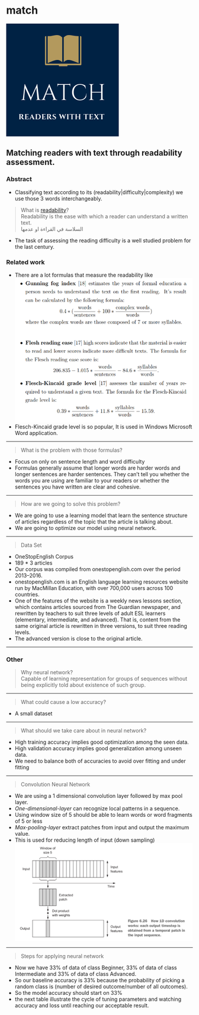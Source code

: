 # match
![logo](poster/images/MATCH.png)
## Matching readers with text through readability assessment.
### Abstract
* Classifying text according to its (readability|difficulty|complexity) we use those 3 words interchangeably.
> What is [readability](https://en.wikipedia.org/wiki/Readability)? <br>
> Readability is the ease with which a reader can understand a written text.<br>
> السلاسة في القراءة او عدمها 
* The task of assessing the reading difficulty is a well studied problem for the last century.
### Related work
* There are a lot formulas that measure the readability like
![x](docs/formulaes.png)
* Flesch-Kincaid grade level is so popular, It is used in Windows Microsoft Word application.
---
> What is the problem with those formulas? <br>
* Focus on only on sentence length and word difficulty 
* Formulas generally assume that longer words are harder words and longer sentences are harder sentences. They can’t tell you whether the words you are using are familiar to your readers or whether the sentences you have written are clear and cohesive.
---
> How are we going to solve this problem?
* We are going to use a learning model that learn the sentence structure of articles regardless of the topic that the article is talking about.
* We are going to optimize our model using neural network.
---
> Data Set
* OneStopEnglish Corpus
* 189 * 3 articles
* Our corpus was compiled from onestopenglish.com over the period 2013–2016.
* onestopenglish.com is an English language learning resources website run by MacMillan Education, with over 700,000 users across 100 countries. 
* One of the features of the website is a weekly news lessons section, which contains articles sourced from The Guardian newspaper, and rewritten by teachers to suit three levels of adult ESL learners (elementary, intermediate, and advanced). That is, content from the same original article is rewritten in three versions, to suit three reading levels. 
* The advanced version is close to the original article.
___
### Other
> Why neural network? <br>
> Capable of learning representation for groups of sequences without being explicitly told about existence of such group.
___
> What could cause a low accuracy? 
* A small dataset
___
> What should we take care about in neural network?
* High training accuracy implies good optimization among the seen data.
* High validation accuracy implies good generalization among unseen data.
* We need to balance both of accuracies to avoid over fitting and under fitting
---
> Convolution Neural Network
* We are using a 1 dimensional convolution layer followed by max pool layer.
* *One-dimensional-layer* can recognize local patterns in a sequence.
* Using window size of 5 should be able to learn words or word fragments of 5 or less
* *Max-pooling-layer* extract patches from input and output the maximum value.
* This is used for reducing length of input (down sampling)
![_](docs/conv.png)
---
> Steps for applying neural network
* Now we have 33% of data of class Beginner, 33% of data of class Intermediate and 33% of data of class Advanced.
* So our baseline accuracy is 33% because the probability of picking a random class is (number of desired outcome/number of all outcomes).
* So the model accuracy should start on 33%
* the next table illustrate the cycle of tuning parameters and watching accuracy and loss until reaching our acceptable result.
